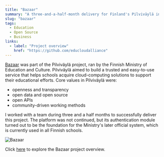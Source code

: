 ```yaml
---
title: "Bazaar"
summary: "A three-and-a-half-month delivery for Finland's Pilviväylä initiative, connecting schools with trusted cloud services."
slug: "bazaar"
tags:
  - Education
  - Open Source
  - Business
links:
  - label: "Project overview"
    href: "https://github.com/educloudalliance"
---
```


[Bazaar](https://github.com/educloudalliance "Click to access Bazaar") was part of the Pilviväylä project, ran by the Finnish Ministry of Education and Culture. Pilviväylä aimed to build a trusted and easy-to-use service that helps schools acquire cloud-computing solutions to support their educational efforts. Core values in Pilviväylä were:

* openness and transparency
* open data and open source
* open APIs
* community-driven working methods

I worked with a team during three and a half months to successfully deliver this project. The platform was not continued, but its authentication module turned out to be the foundation for the Ministry's later official system, which is currently used in all Finnish schools.

![Bazaar](/projects/bazaar.jpg)

Click [here](https://github.com/educloudalliance) to explore the Bazaar project overview.
